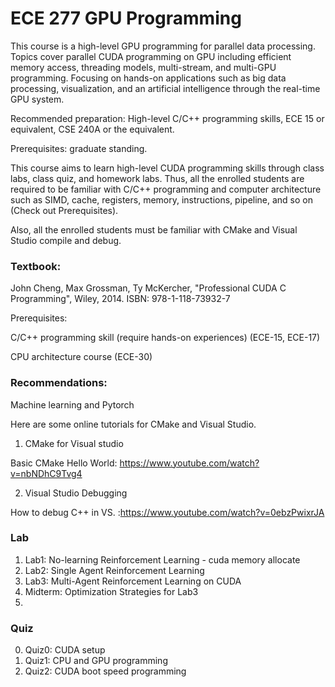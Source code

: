 # ECE 277 GPU Programming

This course is a high-level GPU programming for parallel data processing. Topics cover parallel CUDA programming on GPU including efficient memory access, threading models, multi-stream, and multi-GPU programming. Focusing on hands-on applications such as big data processing, visualization, and an artificial intelligence through the real-time GPU system. 

Recommended preparation: High-level C/C++ programming skills, ECE 15 or equivalent, CSE 240A or the equivalent. 

Prerequisites: graduate standing.

This course aims to learn high-level CUDA programming skills through class labs, class quiz, and homework labs.  Thus, all the enrolled students are required to be familiar with C/C++ programming and computer architecture such as SIMD, cache, registers, memory, instructions, pipeline, and so on (Check out Prerequisites).

Also, all the enrolled students must be familiar with CMake and Visual Studio compile and debug.

### Textbook:

John Cheng, Max Grossman, Ty McKercher, "Professional CUDA C Programming", Wiley, 2014. ISBN: 978-1-118-73932-7

Prerequisites:

C/C++ programming skill (require hands-on experiences) (ECE-15, ECE-17)

CPU architecture course (ECE-30)

### Recommendations:

Machine learning and Pytorch

Here are some online tutorials for CMake and Visual Studio.

1. CMake for Visual studio

Basic CMake Hello World: https://www.youtube.com/watch?v=nbNDhC9Tvg4

2. Visual Studio Debugging 

How to debug C++ in VS. :https://www.youtube.com/watch?v=0ebzPwixrJA

 

### Lab

1. Lab1: No-learning Reinforcement Learning - cuda memory allocate
2. Lab2: Single Agent Reinforcement Learning
3. Lab3: Multi-Agent Reinforcement Learning on CUDA
4. Midterm: Optimization Strategies for Lab3 
5. 

### Quiz

0. Quiz0: CUDA setup
1. Quiz1: CPU and GPU programming
2. Quiz2: CUDA boot speed programming
